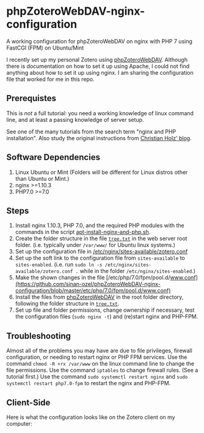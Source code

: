 # phpZoteroWebDAV-nginx-configuration
A working configuration for phpZoteroWebDAV on nginx with PHP 7 using FastCGI (FPM) on Ubuntu/Mint

I recently set up my personal Zotero using [phpZoteroWebDAV](https://github.com/krueschan/phpZoteroWebDAV).
Although there is documentation on how to set it up using Apache, I could not find anything about how to
set it up using nginx. I am sharing the configuration file that worked for me in this repo.

## Prerequistes
This is _not_ a full tutorial: you need a working knowledge of linux command line, and at least a passing
knowledge of server setup. 

See one of the many tutorials from the search term "nginx and PHP installation". 
Also study the original instructions from [Christian Holz' blog](http://blog.holz.ca/2011/11/phpzoterowebdav-installation/).

## Software Dependencies
1. Linux Ubuntu or Mint (Folders will be different for Linux distros other than Ubuntu or Mint.)
2. nginx >=1.10.3
3. PHP7.0 >=7.0

## Steps

1. Install nginx 1.10.3, PHP 7.0, and the required PHP modules with the commands in the script [apt-install-nginx-and-php.sh](https://github.com/sinan-ozel/phpZoteroWebDAV-nginx-configuration/blob/master/apt-install-nginx-and-php.sh).
2. Create the folder structure in the file [`tree.txt`](https://github.com/sinan-ozel/phpZoteroWebDAV-nginx-configuration/blob/master/tree.txt) in the web server root folder. (i.e. typically under `/var/www/` for Ubuntu linux systems.)
3. Set up the configuration file in [/etc/nginx/sites-available/zotero.conf](https://github.com/sinan-ozel/phpZoteroWebDAV-nginx-configuration/blob/master/etc/nginx/sites-available/zotero.conf) 
4. Set up the soft link to the configuration file from `sites-available` to `sites-enabled`. (i.e. run `sudo ln -s /etc/nginx/sites-available/zotero.conf .` while in the folder `/etc/nginx/sites-enabled`.)
5. Make the shown changes in the file [/etc/php/7.0/fpm/pool.d/www.conf](https://github.com/sinan-ozel/phpZoteroWebDAV-nginx-configuration/blob/master/etc/php/7.0/fpm/pool.d/www.conf)
6. Install the files from [phpZoteroWebDAV](https://github.com/krueschan/phpZoteroWebDAV) in the root folder directory, following the folder structure in [`tree.txt`](https://github.com/sinan-ozel/phpZoteroWebDAV-nginx-configuration/blob/master/tree.txt).
7. Set up file and folder permissions, change ownership if necessary, test the configuration files (`sudo nginx -t`) and (re)start nginx and PHP-FPM. 

## Troubleshooting
Almost all of the problems you may have are due to file privileges, firewall configuration, or needing to restart nginx or PHP FPM services.
Use the command `chmod -R +rx /var/www` on the linux command line to change the file permissions.
Use the command `iptables` to change firewall rules. (See a tutorial first.)
Use the command `sudo systemctl restart nginx` and `sudo systemctl restart php7.0-fpm` to restart the nginx and PHP-FPM.

## Client-Side

Here is what the configuration looks like on the Zotero client on my computer:


